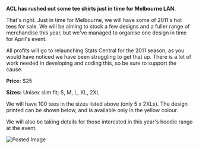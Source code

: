 **ACL has rushed out some tee shirts just in time for Melbourne LAN.**




That's right. Just in time for Melbourne, we will have some of 2011's hot tees for sale. We will be aiming to stock a few designs and a fuller range of merchandise this year, but we've managed to organise one design in time for April's event.





All profits will go to relaunching Stats Central for the 2011 season, as you would have noticed we have been struggling to get that up. There is a lot of work needed in developing and coding this, so be sure to support the cause.






**Price:**
 $25



**Sizes:**
 Unisex slim fit; S, M, L, XL, 2XL 





We will have 100 tees in the sizes listed above (only 5 x 2XLs). The design printed can be shown below, and is available only in the yellow colour. 





We will also be taking details for those interested in this year's hoodie range at the event.






![Posted Image](http://i937.photobucket.com/albums/ad213/TECweaponX/v1x-1.jpg)